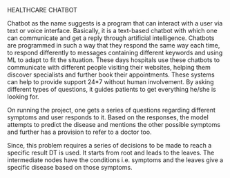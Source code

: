 HEALTHCARE CHATBOT

Chatbot as the name suggests is a program that can interact with a user via text or voice interface. Basically, it is a text-based chatbot with which one can communicate and get a reply through artificial intelligence. Chatbots are programmed in such a way that they respond the same way each time, to respond differently to messages containing different keywords and using ML to adapt to fit the situation. These days hospitals use these chatbots to communicate with different people visiting their websites, helping them discover specialists and further book their appointments. These systems can help to provide support 24*7 without human involvement. By asking different types of questions, it guides patients to get everything he/she is looking for.

On running the project, one gets a series of questions regarding different symptoms and user responds to it. Based on the responses, the model attempts to predict the disease and mentions the other possible symptoms and further has a provision to refer to a doctor too.

Since, this problem requires a series of decisions to be made to reach a specific result DT is used. It starts from root and leads to the leaves. The intermediate nodes have the conditions i.e. symptoms and the leaves give a specific disease based on those symptoms.




